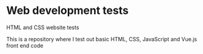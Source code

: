 # Web development tests
HTML and CSS website tests

This is a repository where I test out basic HTML, CSS, JavaScript and Vue.js front end code
